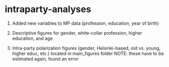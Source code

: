 # intraparty-analyses


1. Added new variables to MP data (profession, education, year of birth)

2. Descriptive figures for gender, white-collar profession, higher education, and age

3. Intra-party polarization figures (gender, Helsinki-based, old vs. young, higher educ, etc.) located in main_figures folder
NOTE: these have to be estimated again, found an error


